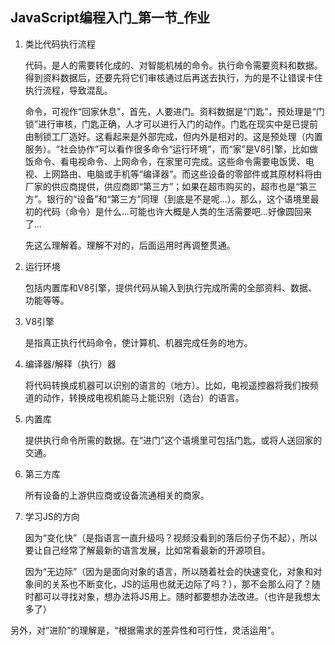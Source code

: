 ## JavaScript编程入门_第一节_作业

1. 类比代码执行流程

	代码，是人的需要转化成的、对智能机械的命令。执行命令需要资料和数据。得到资料数据后，还要先将它们审核通过后再送去执行，为的是不让错误卡住执行流程，导致混乱。
	
	命令，可视作“回家休息”，首先，人要进门。资料数据是“门匙”，预处理是“门锁”进行审核，门匙正确，人才可以进行入门的动作。门匙在现实中是已提前由制锁工厂造好。这看起来是外部完成，但内外是相对的。这是预处理（内置服务）。“社会协作”可以看作很多命令“运行环境”，而“家”是V8引擎，比如做饭命令、看电视命令、上网命令，在家里可完成。这些命令需要电饭煲、电视、上网路由、电脑或手机等“编译器”。而这些设备的零部件或其原材料将由厂家的供应商提供，供应商即“第三方”；如果在超市购买的，超市也是“第三方”。银行的“设备”和“第三方”同理（到底是不是呢...）。那么，这个语境里最初的代码（命令）是什么...可能也许大概是人类的生活需要吧...好像圆回来了...
	
	先这么理解着。理解不对的，后面运用时再调整贯通。

2. 运行环境
	
	包括内置库和V8引擎，提供代码从输入到执行完成所需的全部资料、数据、功能等等。

3. V8引擎

	是指真正执行代码命令，使计算机、机器完成任务的地方。

4. 编译器/解释（执行）器
	
	将代码转换成机器可以识别的语言的（地方）。比如，电视遥控器将我们按频道的动作，转换成电视机能马上能识别（选台）的语言。

5. 内置库
	
	提供执行命令所需的数据。在“进门”这个语境里可包括门匙，或将人送回家的交通。
	
6. 第三方库
	
	所有设备的上游供应商或设备流通相关的商家。

7. 学习JS的方向

	因为“变化快”（是指语言一直升级吗？视频没看到的落后份子伤不起），所以要让自己经常了解最新的语言发展，比如常看最新的开源项目。
	
	因为“无边际”（因为是面向对象的语言，所以随着社会的快速变化，对象和对象间的关系也不断变化，JS的运用也就无边际了吗？），那不会那么闷了？随时都可以寻找对象，想办法将JS用上。随时都要想办法改进。（也许是我想太多了）



另外，对“进阶”的理解是，“根据需求的差异性和可行性，灵活运用”。
	
	






